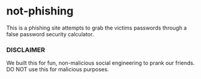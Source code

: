 # not-phishing
This is a phishing site attempts to grab the victims passwords through a false password security calculator.  
### DISCLAIMER
We built this for fun, non-malicious social engineering to prank our friends.  DO NOT use this for malicious purposes.